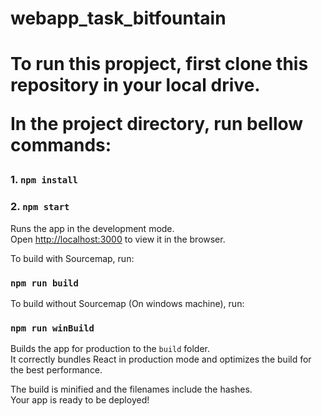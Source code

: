 <h1>webapp_task_bitfountain<h1>

To run this propject, first clone this repository in your local drive.

In the project directory, run bellow commands:

### 1. `npm install`

### 2. `npm start`

Runs the app in the development mode.\
Open [http://localhost:3000](http://localhost:3000) to view it in the browser.

To build with Sourcemap, run:

### `npm run build`

To build without Sourcemap (On windows machine), run:

### `npm run winBuild`

Builds the app for production to the `build` folder.\
It correctly bundles React in production mode and optimizes the build for the best performance.

The build is minified and the filenames include the hashes.\
Your app is ready to be deployed!
